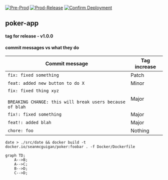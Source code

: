 [![Pre-Prod](https://github.com/seanmcguigan/poker-app/actions/workflows/pre-prod.yaml/badge.svg)](https://github.com/seanmcguigan/poker-app/actions/workflows/pre-prod.yaml)
[![Prod-Release](https://github.com/seanmcguigan/poker-app/actions/workflows/prod-release.yaml/badge.svg)](https://github.com/seanmcguigan/poker-app/actions/workflows/prod-release.yaml)
[![Confirm Deployment](https://github.com/seanmcguigan/poker-app/actions/workflows/confirm-deployment.yaml/badge.svg)](https://github.com/seanmcguigan/poker-app/actions/workflows/confirm-deployment.yaml)

## poker-app

#### tag for release - v1.0.0

#### commit messages vs what they do

| Commit message                                                                         | Tag increase |
| -------------------------------------------------------------------------------------- | ------------ |
| `fix: fixed something`                                                                 | Patch        |
| `feat: added new button to do X`                                                       | Minor        |
| `fix: fixed thing xyz`<br><br>`BREAKING CHANGE: this will break users because of blah` | Major        |
| `fix!: fixed something`                                                                | Major        |
| `feat!: added blah`                                                                    | Major        |
| `chore: foo`                                                                           | Nothing      |

```date > ./src/date && docker build -t docker.io/seanmcguigan/poker:foobar . -f Docker/Dockerfile```

```mermaid
graph TD;
    A-->B;
    A-->C;
    B-->D;
    C-->D;
```
